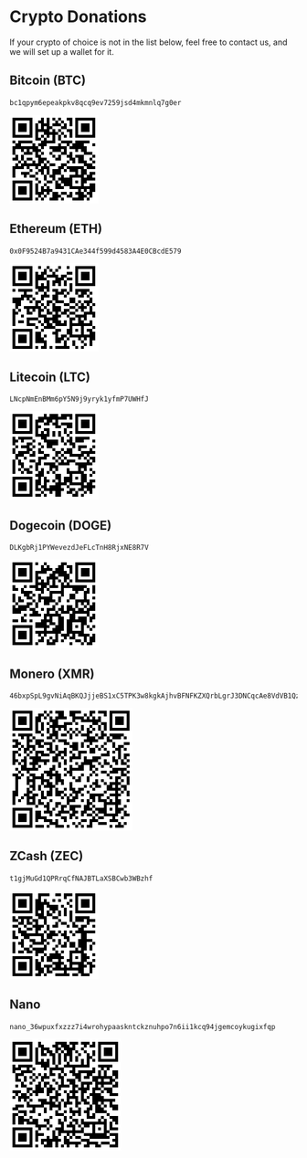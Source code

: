 # Crypto Donations

If your crypto of choice is not in the list below, feel free to contact us, and we will set up a wallet for it.

## Bitcoin (BTC)

```
bc1qpym6epeakpkv8qcq9ev7259jsd4mkmnlq7g0er
```

![](../../static/crypto/btc.png)

## Ethereum (ETH)

```
0x0F9524B7a9431CAe344f599d4583A4E0CBcdE579
```

![](../../static/crypto/eth.png)

## Litecoin (LTC)

```
LNcpNmEnBMm6pY5N9j9yryk1yfmP7UWHfJ
```

![](../../static/crypto/ltc.png)

## Dogecoin (DOGE)

```
DLKgbRj1PYWevezdJeFLcTnH8RjxNE8R7V
```

![](../../static/crypto/doge.png)

## Monero (XMR)

```
46bxpSpL9gvNiAqBKQJjjeBS1xC5TPK3w8kgkAjhvBFNFKZXQrbLgrJ3DNCqcAe8VdVB1QzSrL3DQRgL6JhrYZv6D9rgKCn
```

![](../../static/crypto/xmr.png)

## ZCash (ZEC)

```
t1gjMuGd1QPRrqCfNAJBTLaXSBCwb3WBzhf
```

![](../../static/crypto/zec.png)

## Nano

```
nano_36wpuxfxzzz7i4wrohypaaskntckznuhpo7n6ii1kcq94jgemcoykugixfqp
```

![](../../static/crypto/nano.png)
